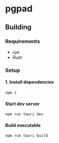 # pgpad

## Building

### Requirements

- `npm`
- Rust

### Setup

#### 1. Install dependencies

```
npm i
```

#### Start dev server

```
npm run tauri dev
```

#### Build executable

```
npm run tauri build
```
